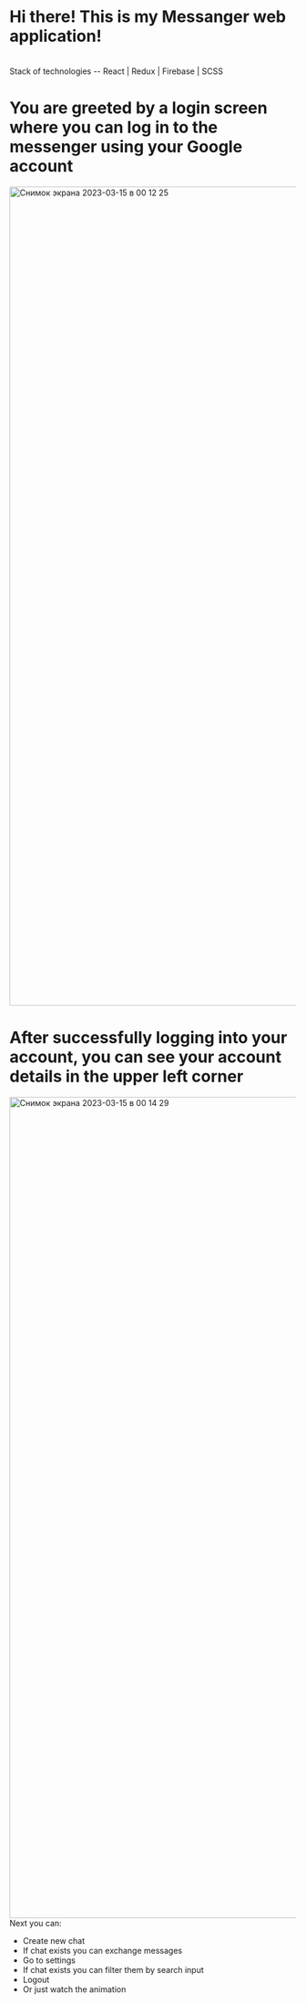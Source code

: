 # Hi there! This is my Messanger web application!
<br/>
Stack of technologies -- React | Redux | Firebase | SCSS

# You are greeted by a login screen where you can log in to the messenger using your Google account
<img width="1436" alt="Снимок экрана 2023-03-15 в 00 12 25" src="https://user-images.githubusercontent.com/127554918/225137486-44d1ee26-6068-4798-8271-66cc467f14eb.png">

# After successfully logging into your account, you can see your account details in the upper left corner
<img width="1440" alt="Снимок экрана 2023-03-15 в 00 14 29" src="https://user-images.githubusercontent.com/127554918/225137848-0e043273-a038-4642-9660-c4aaa901e149.png">
Next you can: 
<ul> 
  <li> Create new chat</li>
  <li> If chat exists you can exchange messages</li>  
  <li> Go to settings</li>
  <li> If chat exists you can filter them by search input</li>
  <li> Logout</li>
  <li> Or just watch the animation</li>
</ul>

